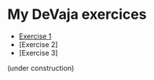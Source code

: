 # My DeVaja exercices

- [Exercise 1](https://github.com/tickBit/DeVaja/exercise1)
- [Exercise 2]
- [Exercise 3]

(under construction)